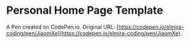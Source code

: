 # Personal Home Page  Template

A Pen created on CodePen.io. Original URL: [https://codepen.io/elmira-coding/pen/JjaomXe](https://codepen.io/elmira-coding/pen/JjaomXe).


